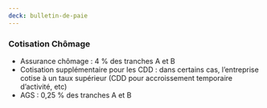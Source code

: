 ```yaml
---
deck: bulletin-de-paie
---
```


### Cotisation Chômage

* Assurance chômage : 4 % des tranches A et B
* Cotisation supplémentaire pour les CDD : dans certains cas, l’entreprise cotise à un taux supérieur <span class="info">(CDD pour accroissement temporaire d’activité, etc)</span>
* AGS : 0,25 % des tranches A et B

